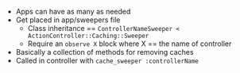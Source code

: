 * Apps can have as many as needed
* Get placed in app/sweepers file
  * Class inheritance == `ControllerNameSweeper < ActionController::Caching::Sweeper`
  * Require an `observe X` block where X == the name of controller
* Basically a collection of methods for removing caches
* Called in controller with `cache_sweeper :controllerName`